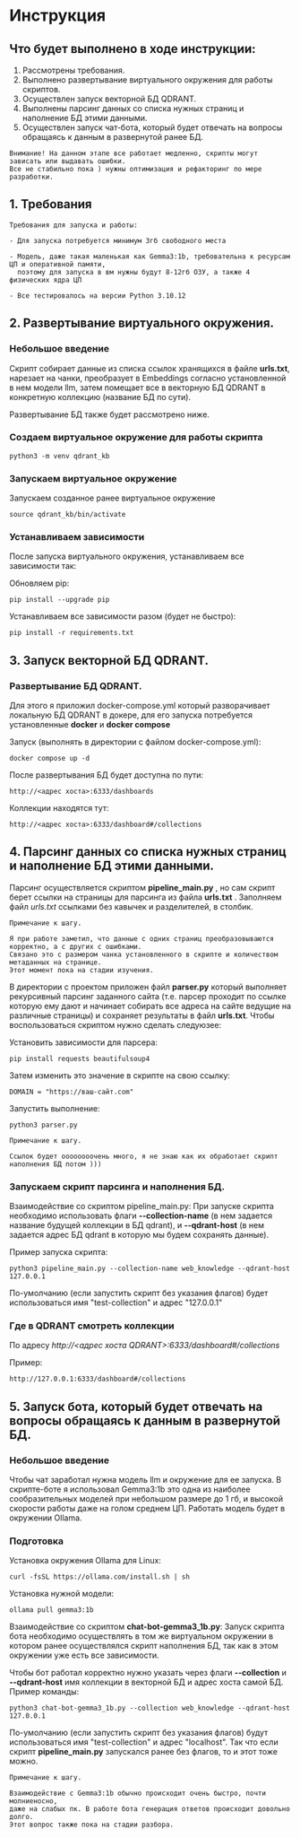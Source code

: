 # Инструкция

## Что будет выполнено в ходе инструкции:

1) Рассмотрены требования.
2) Выполнено развертывание виртуального окружения для работы скриптов.
3) Осуществлен запуск векторной БД QDRANT.
4) Выполнены парсинг данных со списка нужных страниц и наполнение БД этими данными.
5) Осуществлен запуск чат-бота, который будет отвечать на вопросы обращаясь к данным в развернутой ранее БД.

```
Внимание! На данном этапе все работает медленно, скрипты могут зависать или выдавать ошибки. 
Все не стабильно пока ) нужны оптимизация и рефакторинг по мере разработки.
```

## 1. Требования
```
Требования для запуска и работы:

- Для запуска потребуется минимум 3гб свободного места

- Модель, даже такая маленькая как Gemma3:1b, требовательна к ресурсам ЦП и оперативной памяти,
  поэтому для запуска в вм нужны будут 8-12гб ОЗУ, а также 4 физических ядра ЦП

- Все тестировалось на версии Python 3.10.12 
```

## 2. Развертывание виртуального окружения.

### Небольшое введение

Скрипт собирает данные из списка ссылок хранящихся в файле **urls.txt**, нарезает на чанки, преобразует в Embeddings согласно установленной в нем модели llm, затем помещает все в векторную БД QDRANT в конкретную коллекцию (название БД по сути).

Развертывание БД также будет рассмотрено ниже.


### Создаем виртуальное окружение для работы скрипта
```
python3 -m venv qdrant_kb
```

### Запускаем виртуальное окружение 
Запускаем созданное ранее виртуальное окружение
```
source qdrant_kb/bin/activate
```

### Устанавливаем зависимости 
После запуска виртуального окружения, устанавливаем все зависимости так:

Обновляем pip:
```
pip install --upgrade pip
```
Устанавливаем все зависимости разом (будет не быстро):
```
pip install -r requirements.txt
```

## 3. Запуск векторной БД QDRANT.
### Развертывание БД QDRANT.
Для этого я приложил docker-compose.yml который разворачивает локальную БД QDRANT в докере, для его запуска потребуется установленные **docker** и **docker compose**

Запуск (выполнять в директории с файлом docker-compose.yml):
```
docker compose up -d
```

После развертывания БД будет доступна по пути:

```
http://<адрес хоста>:6333/dashboards
```

Коллекции находятся тут:
```
http://<адрес хоста>:6333/dashboard#/collections
```

## 4. Парсинг данных со списка нужных страниц и наполнение БД этими данными.

Парсинг осуществляется скриптом **pipeline_main.py** , но сам скрипт берет ссылки на страницы для парсинга из файла **urls.txt** . Заполняем файл *urls.txt* ссылками без кавычек и разделителей, в столбик.

```
Примечание к шагу.

Я при работе заметил, что данные с одних страниц преобразовываются корректно, а с других с ошибками.
Связано это с размером чанка установленного в скрипте и количеством метаданных на странице. 
Этот момент пока на стадии изучения.
```

В директории с проектом приложен файл **parser.py** который выполняет рекурсивный парсинг заданного сайта (т.е. парсер проходит по ссылке которую ему дают и начинает собирать все адреса на сайте ведущие на различные страницы) и сохраняет результаты в файл **urls.txt**. Чтобы воспользоваться скриптом нужно сделать следуюзее:

Установить зависимости для парсера:
```
pip install requests beautifulsoup4
```

Затем изменить это значение в скрипте на свою ссылку:
```
DOMAIN = "https://ваш-сайт.com"
```

Запустить выполнение:
```
python3 parser.py
```

```
Примечание к шагу.

Ссылок будет оооооооочень много, я не знаю как их обработает скрипт наполнения БД потом )))
```

### Запускаем скрипт парсинга и наполнения БД.
Взаимодействие со скриптом pipeline_main.py: При запуске скрипта необходимо использовать флаги **--collection-name** (в нем задается название будущей коллекции в БД qdrant), и **--qdrant-host** (в нем задается адрес БД qdrant в которую мы будем сохранять данные).

Пример запуска скрипта:
```
python3 pipeline_main.py --collection-name web_knowledge --qdrant-host 127.0.0.1
```
По-умолчанию (если запустить скрипт без указания флагов) будет использоваться имя "test-collection" и адрес "127.0.0.1"

### Где в QDRANT смотреть коллекции

По адресу *http://<адрес хоста QDRANT>:6333/dashboard#/collections*

Пример:
```
http://127.0.0.1:6333/dashboard#/collections
```

## 5. Запуск бота, который будет отвечать на вопросы обращаясь к данным в развернутой БД.

### Небольшое введение

Чтобы чат заработал нужна модель llm и окружение для ее запуска. В скрипте-боте я использовал Gemma3:1b это одна из наиболее сообразительных моделей при небольшом размере до 1 гб, и высокой скорости работы даже на голом среднем ЦП. Работать модель будет в окружении Ollama. 

### Подготовка

Установка окружения Ollama для Linux:
```
curl -fsSL https://ollama.com/install.sh | sh
```

Установка нужной модели:
```
ollama pull gemma3:1b
```

Взаимодействие со скриптом **chat-bot-gemma3_1b.py**: Запуск скрипта бота необходимо осуществлять в том же виртуальном окружении в котором ранее осуществлялся скрипт наполнения БД, так как в этом окружении уже есть все зависимости. 

Чтобы бот работал корректно нужно указать через флаги **--collection** и **--qdrant-host** имя коллекции в векторной БД и адрес хоста самой БД. Пример команды:
```
python3 chat-bot-gemma3_1b.py --collection web_knowledge --qdrant-host 127.0.0.1
```
По-умолчанию (если запустить скрипт без указания флагов) будут использоваться имя "test-collection" и адрес "localhost". Так что если скрипт **pipeline_main.py** запускался ранее без флагов, то и этот тоже можно.

```
Примечание к шагу.

Взаимодействие с Gemma3:1b обычно происходит очень быстро, почти молниеносно,
даже на слабых пк. В работе бота генерация ответов происходит довольно долго.
Этот вопрос также пока на стадии разбора.
```

